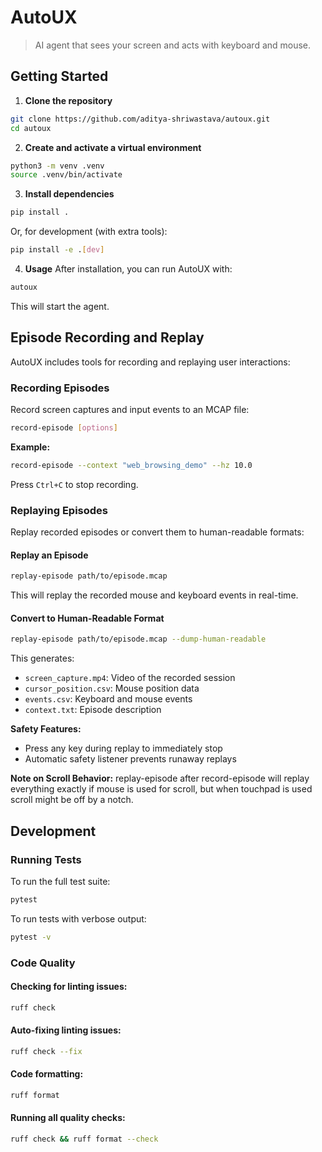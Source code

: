 # AutoUX
> AI agent that sees your screen and acts with keyboard and mouse.

## Getting Started
1. **Clone the repository**
```bash
git clone https://github.com/aditya-shriwastava/autoux.git
cd autoux
```

2. **Create and activate a virtual environment**
```bash
python3 -m venv .venv
source .venv/bin/activate
```

3. **Install dependencies**
```bash
pip install .
```
Or, for development (with extra tools):
```bash
pip install -e .[dev]
```

4. **Usage**
After installation, you can run AutoUX with:
```bash
autoux
```
This will start the agent.

## Episode Recording and Replay

AutoUX includes tools for recording and replaying user interactions:

### Recording Episodes
Record screen captures and input events to an MCAP file:
```bash
record-episode [options]
```

**Example:**
```bash
record-episode --context "web_browsing_demo" --hz 10.0
```

Press `Ctrl+C` to stop recording.

### Replaying Episodes
Replay recorded episodes or convert them to human-readable formats:

#### Replay an Episode
```bash
replay-episode path/to/episode.mcap
```
This will replay the recorded mouse and keyboard events in real-time.

#### Convert to Human-Readable Format
```bash
replay-episode path/to/episode.mcap --dump-human-readable
```
This generates:
- `screen_capture.mp4`: Video of the recorded session
- `cursor_position.csv`: Mouse position data
- `events.csv`: Keyboard and mouse events
- `context.txt`: Episode description

**Safety Features:**
- Press any key during replay to immediately stop
- Automatic safety listener prevents runaway replays

**Note on Scroll Behavior:**
replay-episode after record-episode will replay everything exactly if mouse is used for scroll, but when touchpad is used scroll might be off by a notch.

## Development

### Running Tests
To run the full test suite:
```bash
pytest
```

To run tests with verbose output:
```bash
pytest -v
```

### Code Quality

#### Checking for linting issues:
```bash
ruff check
```

#### Auto-fixing linting issues:
```bash
ruff check --fix
```

#### Code formatting:
```bash
ruff format
```

#### Running all quality checks:
```bash
ruff check && ruff format --check
```
